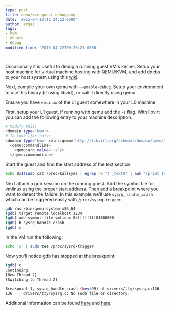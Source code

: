 ```yaml
---
type: post
title: qemu/kvm guest debugging
date: '2015-04-13T12:24:22-0500'
author: arges
tags:
- kvm
- ubuntu
- debug
modified_time: '2015-04-22T09:20:21-0500'

---
```


Occasionally it is useful to debug a running guest VM's kernel. Setup your host
machine for virtual machine hosting with QEMU/KVM, and add ddebs to your host
system using this [wiki][1].

Next, compile your own qemu with `--enable-debug`. Setup your environment to
use this binary (if using libvirt), or call it directly using qemu.

Ensure you have `vmlinux` of the L1 guest somewhere in your L0 machine.

First, setup your L1 guest. If running with qemu add the `-s` flag. With
libvirt you can add the following entry to your machine description:

~~~bash
# Modify this:
<domain type='kvm'>
# To look like this:
<domain type='kvm' xmlns:qemu='http://libvirt.org/schemas/domain/qemu/1.0'>
  <qemu:commandline>
    <qemu:arg value='-s'/>
  </qemu:commandline>
~~~

Start the guest and find the start address of the text section:

~~~bash
echo 0x$(sudo cat /proc/kallsyms | egrep -e "T _text$" | awk '{print $1}')
~~~

Next attach a gdb session on the running guest. Add the symbol file for vmlinux
using the proper start address. Then add a breakpoint where you want to detect
the failure. In this example we'll use `sysrq_handle_crash` which can be
triggered easily with `/proc/sysrq-trigger`.

~~~bash
gdb /usr/bin/qemu-system-x86_64
(gdb) target remote localhost:1234
(gdb) add-symbol-file vmlinux 0xffffffff81000000
(gdb) b sysrq_handle_crash
(gdb) c
~~~

In the VM run the following:

~~~bash
echo 'c' | sudo tee /proc/sysrq-trigger
~~~

Now you'll notice gdb has stopped at the breakpoint:

~~~bash
(gdb) c                                                              
Continuing.                                                          
[New Thread 2]                                                       
[Switching to Thread 2]                                              
                                                                     
Breakpoint 1, sysrq_handle_crash (key=99) at drivers/tty/sysrq.c:136 
136     drivers/tty/sysrq.c: No such file or directory.              
~~~

Additional information can be found [here][2] and [here][3].

[1]: https://wiki.ubuntu.com/DebuggingProgramCrash
[2]: https://blog.nelhage.com/2013/12/lightweight-linux-kernel-development-with-kvm/
[3]: http://www.linux-magazine.com/Online/Features/Qemu-and-the-Kernel

